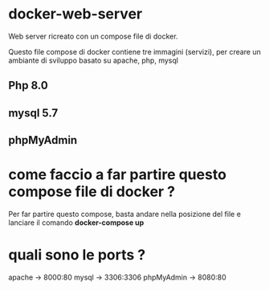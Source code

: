 # docker-web-server
Web server ricreato con un compose file di docker. 

Questo file compose di docker contiene tre immagini (servizi), per creare un ambiante di sviluppo basato su apache, php, mysql

## Php 8.0

## mysql 5.7

## phpMyAdmin

# come faccio a far partire questo compose file di docker ?

Per far partire questo compose, basta andare nella posizione del file e lanciare il comando **docker-compose up**

# quali sono le ports  ?

apache -> 8000:80
mysql  -> 3306:3306
phpMyAdmin -> 8080:80

